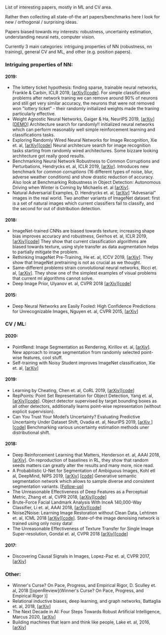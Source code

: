 List of interesting papers, mostly in ML and CV area.

Rather then collecting all state-of-the art papers/benchmarks here I look for new / orthogonal / surprising ideas.

Papers biased towards my interests: robustness, uncertainty estimation, understanding neural nets, computer vision.

Currently 3 main categories: intriguing properties of NN (robustness, nn training), general CV and ML, and other (e.g. position papers).



### Intriguing properties of NN:

#### 2019:
- The lottery ticket hypothesis: finding sparse, trainable neural networks, Frankle & Carbin, ICLR 2019, [[arXiv](https://arxiv.org/pdf/1803.03635.pdf)][[code](https://github.com/google-research/lottery-ticket-hypothesis)]. For simple classification problems after network traning we can remove around 90% of neurons and still get very similar accuracy, the neurons that were not removed won "lottery ticket" - their randomly initialized weights made the traning particularly effective.
- Weight Agnostic Neural Networks, Gaiger & Ha, NeurIPS 2019, [[arXiv](https://arxiv.org/pdf/1906.04358.pdf)] [[DEMO](https://weightagnostic.github.io/)] Architecture search for randomly!! initialized neural networks which can perform reasonably well simple reinforcement learning and classifications tasks.
- Exploring Randomly Wired Neural Networks for Image Recognition, Xie et. al, [[arXiv](https://arxiv.org/pdf/1904.01569.pdf)][[code](https://github.com/seungwonpark/RandWireNN)] Neural architecure search for image recognition tasks starting from randomly wired architectures. Some bizzare looking architecture got really good results.
- Benchmarking Neural Network Robustness to Common Corruptions and Perturbations, Hendrycks et. al, ICLR 2019, [[arXiv](https://arxiv.org/pdf/1903.12261.pdf)]. Introduces new benchmark for *common corruptions* (16 different types of noise, blur, adverse weather conditions) and show drastic reduction of accuracy. Also look at Benchmarking Robustness in Object Detection: Autonomous Driving when Winter is Coming by Michaelis et. al [[arXiv](https://arxiv.org/pdf/1907.07484.pdf)].
- Natural Adversarial Examples, D. Hendrycks et. al, [[arXiv](https://arxiv.org/pdf/1907.07174.pdf)] "Advesarial" images in the real world. Two another variants of ImageNet dataset: first is a set of natural images which current classifiers fail to classify, and the second for out of distribution detection.

#### 2018:
- ImageNet-trained CNNs are biased towards texture; increasing shape bias improves accuracy and robustness, Geirhos et. al, ICLR 2019, [[arXiv](https://arxiv.org/pdf/1811.12231.pdf)][[code](https://github.com/rgeirhos/texture-vs-shape)] They show that current classification algorithms are biased towards texture, using style transfer as data augmentation helps to partially mitigate the problem.
- Rethinking ImageNet Pre-Training, He et. al, ICCV 2019, [[arXiv](http://openaccess.thecvf.com/content_ICCV_2019/papers/He_Rethinking_ImageNet_Pre-Training_ICCV_2019_paper.pdf)]. They show that ImageNet pretraining is not as crucial as we thought.
- Same-different problems strain convolutional neural networks, Ricci et. al,  [[arXiv](https://arxiv.org/pdf/1802.03390.pdf)]. They show one of the simplest examples of visual problems that current ml algorithms cannot solve.
- Deep Image Prior, Ulyanov et. al, CVPR 2018 [[arXiv](https://arxiv.org/pdf/1711.10925.pdf)][[code](https://github.com/DmitryUlyanov/deep-image-prior)]

#### 2015:
- Deep Neural Networks are Easily Fooled: High Confidence Predictions for Unrecognizable Images, Nguyen et. al, CVPR 2015, [[arXiv](https://www.cv-foundation.org/openaccess/content_cvpr_2015/papers/Nguyen_Deep_Neural_Networks_2015_CVPR_paper.pdf)]

### CV / ML:

#### 2020:
- PointRend: Image Segmentation as Rendering, Kirillov et. al, [[arXiv](https://arxiv.org/pdf/1912.08193v2.pdf)]. New approach to image segmentation from randomly selected point-wise features, cool stuff.
- Self-training with Noisy Student improves ImageNet classification, Xie et. al, [[arXiv](https://arxiv.org/pdf/1911.04252.pdf)]

#### 2019:
- Learning by Cheating, Chen et. al, CoRL 2019, [[arXiv](https://arxiv.org/pdf/1912.12294.pdf)][[code](https://github.com/dianchen96/LearningByCheating)]
- RepPoints: Point Set Representation for Object Detection, Yang et. al, [[arXiv](https://arxiv.org/pdf/1904.11490.pdf)][[code](https://github.com/microsoft/RepPoints)]. Object detector supervised by target bounding boxes as all other detectors, additionally learns point-wise representation (without explicit supervision). 
- Can You Trust Your Model’s Uncertainty? Evaluating Predictive Uncertainty Under Dataset Shift, Ovadia et. al, NeurIPS 2019, [[arXiv ](https://arxiv.org/pdf/1906.02530.pdf)][[code](https://github.com/google-research/google-research/tree/master/uq_benchmark_2019)] Benchmarking various uncertainty estimation methods uner distributional shift.

#### 2018:
- Deep Reinforcement Learning that Matters, Henderson et. al, AAAI 2018, [[arXiv](https://arxiv.org/pdf/1709.06560.pdf)]. On reproduction of baselines in RL, they show that random seeds matters can greatly alter the results and many more, nice read.
- A Probabilistic U-Net for Segmentation of Ambiguous Images, Kohl etl al, DeepMind, NIPS 2019, [[arXiv](https://arxiv.org/pdf/1806.05034.pdf)] [[code](https://github.com/SimonKohl/probabilistic_unet)] Generative semantic segmentation network which allows to sample diverse and consistent segmentation variants. [[Follow-up](https://arxiv.org/pdf/1905.13077.pdf)] 
- The Unreasonable Effectiveness of Deep Features as a Perceptual Metric, Zhang et. al, CVPR 2018, [[arXiv](https://arxiv.org/pdf/1801.03924.pdf)][[code](https://github.com/richzhang/PerceptualSimilarity)]
- Brute-Force Facial Landmark Analysis With InceA 140,000-Way Classifier, Li et. al, AAAI 2018, [[arXiv](https://arxiv.org/pdf/1802.01777.pdf)][[code](https://github.com/mtli/BFFL)]
- Noise2Noise: Learning Image Restoration without Clean Data, Lehtinen et. al, ICML 2018 [[arXiv](https://arxiv.org/pdf/1803.04189.pdf)][[code](https://github.com/NVlabs/noise2noise)]. State-of-the image denoising network is trained using only noisy data!
- The Unreasonable Effectiveness of Texture Transfer for Single Image Super-resolution, Gondal et. al, CVPR 2018 [[arXiv](http://openaccess.thecvf.com/content_ECCVW_2018/papers/11133/Gondal_The_Unreasonable_Effectiveness_of_Texture_Transfer_for_Single_Image_Super-resolution_ECCVW_2018_paper.pdf)][[code](https://github.com/waleedgondal/Texture-based-Super-Resolution-Network)]

#### 2017:
- Discovering Causal Signals in Images, Lopez-Paz et. al, CVPR 2017, [[arXiv](http://openaccess.thecvf.com/content_cvpr_2017/papers/Lopez-Paz_Discovering_Causal_Signals_CVPR_2017_paper.pdf)]


### Other:

- Winner's Curse? On Pace, Progress, and Empirical Rigor, D. Sculley et. al, 2018 [[openReview](Winner's Curse? On Pace, Progress, and Empirical Rigor )]
- Relational inductive biases, deep learning, and graph networks, Battaglia et. al, 2018, [[arXiv](https://arxiv.org/pdf/1806.01261.pdf)]
- The Next Decade in AI: Four Steps Towards Robust Artificial Intelligence, Marcus 2020, [[arXiv](https://arxiv.org/pdf/2002.06177.pdf)]
- Building machines that learn and think like people, Lake et. al, 2016, [[arXiv](https://arxiv.org/pdf/1604.00289.pdf)]



